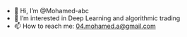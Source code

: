 - 👋 Hi, I’m @Mohamed-abc
- 👀 I’m interested in  Deep Learning and algorithmic trading
- 📫 How to reach me: 04.mohamed.a@gmail.com
